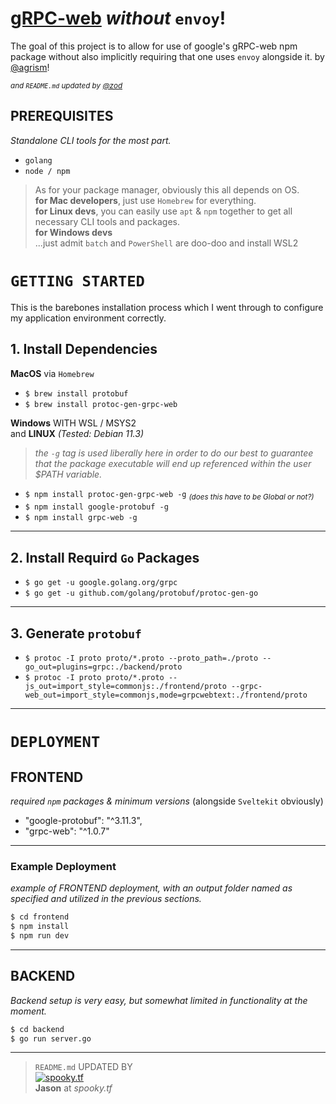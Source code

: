 # [gRPC-web](https://github.com/grpc/grpc-web) *without* `envoy`!
The goal of this project is to allow for use of google's gRPC-web npm package without also implicitly requiring that one uses `envoy` alongside it.
by [@agrism](https://github.com/agrism/)!  

<sub><i>and `README.md` updated by [@zod](https://github.com/zudsniper/)</i></sub>  

## PREREQUISITES
_Standalone CLI tools for the most part._
- `golang` 
- `node / npm`

> As for your package manager, obviously this all depends on OS.  
> **for Mac developers**, just use `Homebrew` for everything.  
> **for Linux devs**, you can easily use `apt` & `npm` together to get all necessary CLI tools and packages.  
> **for Windows devs**    
> ...just admit `batch` and `PowerShell` are doo-doo and install WSL2  

# `GETTING STARTED`
This is the barebones installation process which I went through to configure my application environment correctly. 

## **1.** Install Dependencies 
**MacOS** via `Homebrew`
- `$ brew install protobuf`
- `$ brew install protoc-gen-grpc-web`

**Windows** WITH WSL / MSYS2  
  and
**LINUX** *(Tested: Debian 11.3)*  
> _the `-g` tag is used liberally here in order to do our best to guarantee that the package executable will end up referenced within the user $PATH variable._  

- `$ npm install protoc-gen-grpc-web -g` <sub><i>(does this have to be Global or not?)</i></sub>  
- `$ npm install google-protobuf -g`
- `$ npm install grpc-web -g`

---

## **2.** Install Requird `Go` Packages
- `$ go get -u google.golang.org/grpc`
- `$ go get -u github.com/golang/protobuf/protoc-gen-go`

---

## **3.** Generate `protobuf`
- `$ protoc -I proto proto/*.proto --proto_path=./proto --go_out=plugins=grpc:./backend/proto`  
- `$ protoc -I proto proto/*.proto --js_out=import_style=commonjs:./frontend/proto --grpc-web_out=import_style=commonjs,mode=grpcwebtext:./frontend/proto`  

---

# `DEPLOYMENT`

## FRONTEND
_required `npm` packages & minimum versions_
(alongside `Sveltekit` obviously)  
  - "google-protobuf": "^3.11.3",
  - "grpc-web": "^1.0.7"
---

### Example Deployment
_example of FRONTEND deployment, with an output folder named as specified and utilized in the previous sections._
```sh
$ cd frontend
$ npm install
$ npm run dev
```

---

## BACKEND
_Backend setup is very easy, but somewhat limited in functionality at the moment._

```sh
$ cd backend
$ go run server.go
```

---
> `README.md` UPDATED BY  
[![spooky.tf](https://user-images.githubusercontent.com/16076573/192673098-48467c36-2d96-43ca-bc02-5ec993989ceb.gif)](https://spooky.tf/)  
**Jason** at *spooky.tf*  

